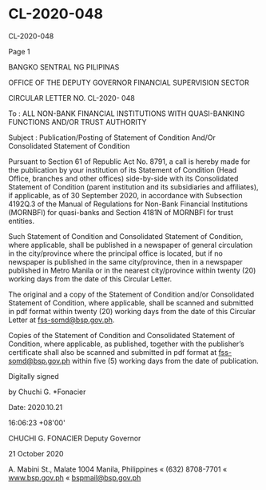 # CL-2020-048

CL-2020-048

Page 1

BANGKO SENTRAL NG PILIPINAS

OFFICE OF THE DEPUTY GOVERNOR FINANCIAL SUPERVISION SECTOR

CIRCULAR LETTER NO. CL-2020- 048

To : ALL NON-BANK FINANCIAL INSTITUTIONS WITH QUASI-BANKING FUNCTIONS AND/OR TRUST AUTHORITY

Subject : Publication/Posting of Statement of Condition And/Or Consolidated Statement of Condition

Pursuant to Section 61 of Republic Act No. 8791, a call is hereby made for the publication by your institution of its Statement of Condition (Head Office, branches and other offices) side-by-side with its Consolidated Statement of Condition (parent institution and its subsidiaries and affiliates), if applicable, as of 30 September 2020, in accordance with Subsection 4192Q.3 of the Manual of Regulations for Non-Bank Financial Institutions (MORNBFI) for quasi-banks and Section 4181N of MORNBFI for trust entities.

Such Statement of Condition and Consolidated Statement of Condition, where applicable, shall be published in a newspaper of general circulation in the city/province where the principal office is located, but if no newspaper is published in the same city/province, then in a newspaper published in Metro Manila or in the nearest city/province within twenty (20) working days from the date of this Circular Letter.

The original and a copy of the Statement of Condition and/or Consolidated Statement of Condition, where applicable, shall be scanned and submitted in pdf format within twenty (20) working days from the date of this Circular Letter at fss-somd@bsp.gov.ph.

Copies of the Statement of Condition and Consolidated Statement of Condition, where applicable, as published, together with the publisher’s certificate shall also be scanned and submitted in pdf format at fss-somd@bsp.gov.ph within five (5) working days from the date of publication.

Digitally signed

by Chuchi G. *Fonacier

Date: 2020.10.21

16:06:23 +08'00'

CHUCHI G. FONACIER Deputy Governor

21 October 2020

A. Mabini St., Malate 1004 Manila, Philippines « (632) 8708-7701 « www.bsp.gov.ph « bspmail@bsp.gov.ph